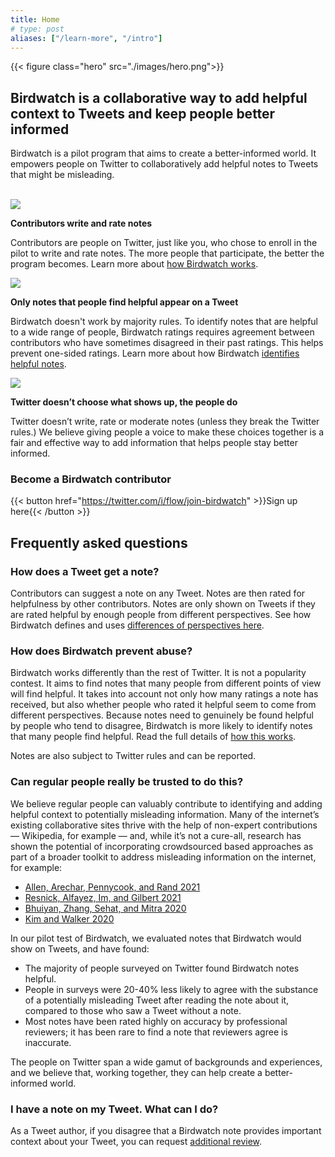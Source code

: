 ```yaml
---
title: Home
# type: post
aliases: ["/learn-more", "/intro"]
---
```


{{< figure class="hero" src="./images/hero.png">}}

## Birdwatch is a collaborative way to add helpful context to Tweets and keep people better informed

Birdwatch is a pilot program that aims to create a better-informed world. It empowers people on Twitter to collaboratively add helpful notes to Tweets that might be misleading.

<br/>

<div class="info-item">
<img src="./images/write.svg">
<div>

**Contributors write and rate notes**

Contributors are people on Twitter, just like you, who chose to enroll in the pilot to write and rate notes. The more people that participate, the better the program becomes. Learn more about [how Birdwatch works](./overview/).

</div>
</div>

<div class="info-item">
<img src="./images/rate.svg">
<div>

**Only notes that people find helpful appear on a Tweet**

Birdwatch doesn't work by majority rules. To identify notes that are helpful to a wide range of people, Birdwatch ratings requires agreement between contributors who have sometimes disagreed in their past ratings. This helps prevent one-sided ratings. Learn more about how Birdwatch [identifies helpful notes](./diversity/).

</div>
</div>

<div class="info-item">
<img src="./images/people.svg">
<div>

**Twitter doesn’t choose what shows up, the people do**

Twitter doesn’t write, rate or moderate notes (unless they break the Twitter rules.) We believe giving people a voice to make these choices together is a fair and effective way to add information that helps people stay better informed.

</div>
</div>

<div class="info-box">

### Become a Birdwatch contributor

{{< button href="https://twitter.com/i/flow/join-birdwatch" >}}Sign up here{{< /button >}}

</div>

## Frequently asked questions

### How does a Tweet get a note?

Contributors can suggest a note on any Tweet. Notes are then rated for helpfulness by other contributors. Notes are only shown on Tweets if they are rated helpful by enough people from different perspectives. See how Birdwatch defines and uses [differences of perspectives here](diversity-of-perspectives/).

### How does Birdwatch prevent abuse?

Birdwatch works differently than the rest of Twitter. It is not a popularity contest. It aims to find notes that many people from different points of view will find helpful. It takes into account not only how many ratings a note has received, but also whether people who rated it helpful seem to come from different perspectives. Because notes need to genuinely be found helpful by people who tend to disagree, Birdwatch is more likely to identify notes that many people find helpful. Read the full details of [how this works](diversity-of-perspectives/).

Notes are also subject to Twitter rules and can be reported.

### Can regular people really be trusted to do this?

We believe regular people can valuably contribute to identifying and adding helpful context to potentially misleading information. Many of the internet’s existing collaborative sites thrive with the help of non-expert contributions — Wikipedia, for example — and, while it’s not a cure-all, research has shown the potential of incorporating crowdsourced based approaches as part of a broader toolkit to address misleading information on the internet, for example:

- [Allen, Arechar, Pennycook, and Rand 2021](https://www.science.org/doi/10.1126/sciadv.abf4393)
- [Resnick, Alfayez, Im, and Gilbert 2021](https://arxiv.org/abs/2108.07898)
- [Bhuiyan, Zhang, Sehat, and Mitra 2020](https://arxiv.org/pdf/2008.09533.pdf)
- [Kim and Walker 2020](https://misinforeview.hks.harvard.edu/article/leveraging-volunteer-fact-checking-to-identify-misinformation-about-covid-19-in-social-media/)

In our pilot test of Birdwatch, we evaluated notes that Birdwatch would show on Tweets, and have found:

- The majority of people surveyed on Twitter found Birdwatch notes helpful.
- People in surveys were 20-40% less likely to agree with the substance of a potentially misleading Tweet after reading the note about it, compared to those who saw a Tweet without a note.
- Most notes have been rated highly on accuracy by professional reviewers; it has been rare to find a note that reviewers agree is inaccurate.

The people on Twitter span a wide gamut of backgrounds and experiences, and we believe that, working together, they can help create a better-informed world.

### I have a note on my Tweet. What can I do?

As a Tweet author, if you disagree that a Birdwatch note provides important context about your Tweet, you can request [additional review](./additional-review/).
